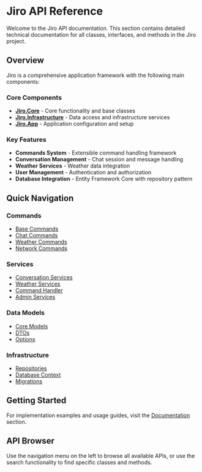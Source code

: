 # Jiro API Reference

Welcome to the Jiro API documentation. This section contains detailed technical documentation for all classes, interfaces, and methods in the Jiro project.

## Overview

Jiro is a comprehensive application framework with the following main components:

### Core Components

- **[Jiro.Core](Jiro.Core.yml)** - Core functionality and base classes
- **[Jiro.Infrastructure](Jiro.Infrastructure.yml)** - Data access and infrastructure services
- **[Jiro.App](Jiro.App.yml)** - Application configuration and setup

### Key Features

- **Commands System** - Extensible command handling framework
- **Conversation Management** - Chat session and message handling
- **Weather Services** - Weather data integration
- **User Management** - Authentication and authorization
- **Database Integration** - Entity Framework Core with repository pattern

## Quick Navigation

### Commands

- [Base Commands](Jiro.Core.Commands.BaseCommands.yml)
- [Chat Commands](Jiro.Core.Commands.Chat.yml)
- [Weather Commands](Jiro.Core.Commands.Weather.yml)
- [Network Commands](Jiro.Core.Commands.Net.yml)

### Services

- [Conversation Services](Jiro.Core.Services.Conversation.yml)
- [Weather Services](Jiro.Core.Services.Weather.yml)
- [Command Handler](Jiro.Core.Services.CommandHandler.yml)
- [Admin Services](Jiro.Core.Services.Admin.yml)

### Data Models

- [Core Models](Jiro.Core.Models.yml)
- [DTOs](Jiro.Core.DTO.yml)
- [Options](Jiro.Core.Options.yml)

### Infrastructure

- [Repositories](Jiro.Infrastructure.Repositories.yml)
- [Database Context](Jiro.Infrastructure.JiroContext.yml)
- [Migrations](Jiro.Infrastructure.Migrations.yml)

## Getting Started

For implementation examples and usage guides, visit the [Documentation](../docs/) section.

## API Browser

Use the navigation menu on the left to browse all available APIs, or use the search functionality to find specific classes and methods.
